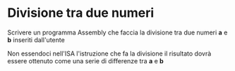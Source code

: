 # Divisione tra due numeri
Scrivere un programma Assembly
che faccia la divisione tra due
numeri **a** e **b** inseriti dall'utente

Non essendoci nell'ISA l'istruzione
che fa la divisione
il risultato dovrà essere ottenuto 
come una serie di differenze tra **a** e **b**
